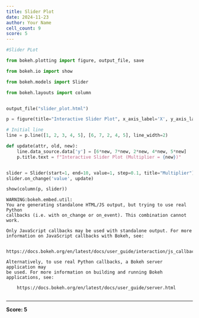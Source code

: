 ```yaml
---
title: Slider Plot
date: 2024-11-23
author: Your Name
cell_count: 9
score: 5
---
```


```python
#Slider PLot

```


```python
from bokeh.plotting import figure, output_file, save

```


```python
from bokeh.io import show

```


```python
from bokeh.models import Slider

```


```python
from bokeh.layouts import column

```


```python

output_file("slider_plot.html")

p = figure(title="Interactive Slider Plot", x_axis_label='X', y_axis_label='Y')

# Initial line
line = p.line([1, 2, 3, 4, 5], [6, 7, 2, 4, 5], line_width=2)


```


```python
def update(attr, old, new):
    line.data_source.data['y'] = [6*new, 7*new, 2*new, 4*new, 5*new]
    p.title.text = f"Interactive Slider Plot (Multiplier = {new})"

```


```python

slider = Slider(start=1, end=10, value=1, step=0.1, title="Multiplier")
slider.on_change('value', update)

show(column(p, slider))
```

    WARNING:bokeh.embed.util:
    You are generating standalone HTML/JS output, but trying to use real Python
    callbacks (i.e. with on_change or on_event). This combination cannot work.
    
    Only JavaScript callbacks may be used with standalone output. For more
    information on JavaScript callbacks with Bokeh, see:
    
        https://docs.bokeh.org/en/latest/docs/user_guide/interaction/js_callbacks.html
    
    Alternatively, to use real Python callbacks, a Bokeh server application may
    be used. For more information on building and running Bokeh applications, see:
    
        https://docs.bokeh.org/en/latest/docs/user_guide/server.html
    



```python

```


---
**Score: 5**
